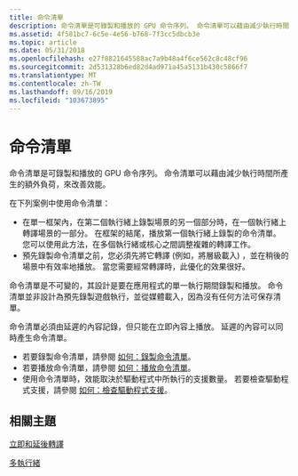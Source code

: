 ```yaml
---
title: 命令清單
description: 命令清單是可錄製和播放的 GPU 命令序列。 命令清單可以藉由減少執行時間所產生的額外負荷，來改善效能。
ms.assetid: 4f581bc7-6c5e-4e56-b768-7f3cc5dbcb3e
ms.topic: article
ms.date: 05/31/2018
ms.openlocfilehash: e27f8821645588ac7a9b48a4f6ce562c8c48cf96
ms.sourcegitcommit: 2d531328b6ed82d4ad971a45a5131b430c5866f7
ms.translationtype: MT
ms.contentlocale: zh-TW
ms.lasthandoff: 09/16/2019
ms.locfileid: "103673895"
---
```

# <a name="command-list"></a>命令清單

命令清單是可錄製和播放的 GPU 命令序列。 命令清單可以藉由減少執行時間所產生的額外負荷，來改善效能。

在下列案例中使用命令清單：

-   在單一框架內，在第二個執行緒上錄製場景的另一個部分時，在一個執行緒上轉譯場景的一部分。 在框架的結尾，播放第一個執行緒上錄製的命令清單。 您可以使用此方法，在多個執行緒或核心之間調整複雜的轉譯工作。
-   預先錄製命令清單之前，您必須先將它轉譯 (例如，將層級載入) ，並在稍後的場景中有效率地播放。 當您需要經常轉譯時，此優化的效果很好。

命令清單是不可變的，其設計是要在應用程式的單一執行期間錄製和播放。 命令清單並非設計為預先錄製遊戲執行，並從媒體載入，因為沒有任何方法可保存清單。

命令清單必須由延遲的內容記錄，但只能在立即內容上播放。 延遲的內容可以同時產生命令清單。

-   若要錄製命令清單，請參閱 [如何：錄製命令清單](overviews-direct3d-11-render-multi-thread-command-list-record.md)。
-   若要播放命令清單，請參閱 [如何：播放命令清單](overviews-direct3d-11-render-multi-thread-command-list-play.md)。
-   使用命令清單時，效能取決於驅動程式中所執行的支援數量。 若要檢查驅動程式支援，請參閱 [如何：檢查驅動程式支援](overviews-direct3d-11-render-multi-thread-support.md)。

## <a name="related-topics"></a>相關主題

<dl> <dt>

[立即和延後轉譯](overviews-direct3d-11-render-multi-thread-render.md)
</dt> <dt>

[多執行緒](overviews-direct3d-11-render-multi-thread.md)
</dt> </dl>

 

 




